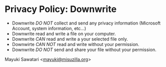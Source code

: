 Privacy Policy: Downwrite
=========================

- Downwrite *DO NOT* collect and send any privacy information (Microsoft Account, system information, etc...)
- Downwrite read and write a file on your computer.
 - Downwrite *CAN* read and write a your selected file only.
 - Downwirte *CAN NOT* read and write without your permission.
 - Downwrite *DO NOT* send and share your file without your permission.

Mayuki Sawatari <<mayuki@misuzilla.org>>